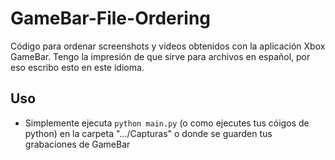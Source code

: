 # GameBar-File-Ordering
Código para ordenar screenshots y videos obtenidos con la aplicación Xbox GameBar. Tengo la impresión de que sirve para archivos en español, por eso escribo esto en este idioma.

## Uso
* Simplemente ejecuta `python main.py` (o como ejecutes tus cóigos de python) en la carpeta ".../Capturas" o donde se guarden tus grabaciones de GameBar
